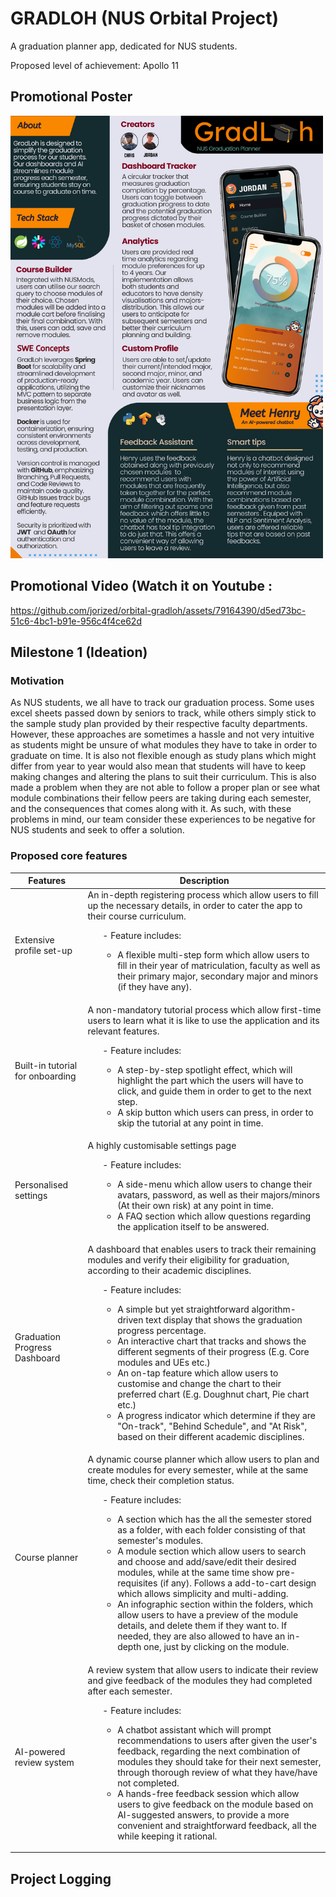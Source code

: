 # GRADLOH (NUS Orbital Project)

A graduation planner app, dedicated for NUS students.

Proposed level of achievement: Apollo 11

## Promotional Poster

<img src="https://github.com/jorized/orbital-gradloh/blob/main/6328.png?raw=true" width=500>

## Promotional Video (Watch it on Youtube : 
https://github.com/jorized/orbital-gradloh/assets/79164390/d5ed73bc-51c6-4bc1-b91e-956c4f4ce62d


## Milestone 1 (Ideation)
### Motivation
As NUS students, we all have to track our graduation process. Some uses excel sheets passed down by seniors to track,  while others simply stick to the sample study plan provided by their respective faculty departments. However, these approaches are sometimes a hassle and not very intuitive as students might be unsure of what modules they have to take in order to graduate on time. It is also not flexible enough as study plans which might differ from year to year would also mean that students will have to keep making changes and altering the plans to suit their curriculum. This is also made a problem when they are not able to follow a proper plan or see what module combinations their fellow peers are taking during each semester, and the consequences that comes along with it. As such, with these problems in mind, our team consider these experiences to be negative for NUS students and seek to offer a solution.

### Proposed core features
<table>
    <thead>
        <tr>
            <th>Features</th>
            <th>Description</th>
        </tr>
    </thead>
    <tbody>
        <tr>
            <td>Extensive profile set-up</td>
            <td>An in-depth registering process which allow users to fill up the necessary details, in order to cater the app to their course curriculum.
              <ul>
                - Feature includes: 
                <ul>
                  <li>A flexible multi-step form which allow users to fill in their year of matriculation, faculty as well as their primary major, secondary major and minors (if they have any).</li>
                </ul>
            </td>
        </tr>
        <tr>
            <td>Built-in tutorial for onboarding</td>
            <td>A non-mandatory tutorial process which allow first-time users to learn what it is like to use the application and its relevant features.
              <ul>
                - Feature includes: 
                <ul>
                  <li>A step-by-step spotlight effect, which will highlight the part which the users will have to click, and guide them in order to get to the next step.</li>
                  <li>A skip button which users can press, in order to skip the tutorial at any point in time.</li>
                </ul>
            </td>
        </tr>
        <tr>
            <td>Personalised settings</td>
            <td>A highly customisable settings page
              <ul>
                - Feature includes: 
                <ul>
                  <li>A side-menu which allow users to change their avatars, password, as well as their majors/minors (At their own risk) at any point in time.</li>
                  <li>A FAQ section which allow questions regarding the application itself to be answered.</li>
                </ul>
            </td>
        </tr>
        <tr>
            <td>Graduation Progress Dashboard</td>
            <td>A dashboard that enables users to track their remaining modules and verify their eligibility for graduation, according to their academic disciplines.
              <ul>
                - Feature includes: 
                <ul>
                  <li>A simple but yet straightforward algorithm-driven text display that shows the graduation progress percentage.</li>
                  <li>An interactive chart that tracks and shows the different segments of their progress (E.g. Core modules and UEs etc.)</li>
                  <li>An on-tap feature which allow users to customise and change the chart to their preferred chart (E.g. Doughnut chart, Pie chart etc.)</li>
                  <li>A progress indicator which determine if they are "On-track", "Behind Schedule", and "At Risk", based on their different academic disciplines.</li>
                </ul>
            </td>
        </tr>
        <tr>
            <td>Course planner</td>
            <td>A dynamic course planner which allow users to plan and create modules for every semester, while at the same time, check their completion status.
              <ul>
                - Feature includes: 
                <ul>
                  <li>A section which has the all the semester stored as a folder, with each folder consisting of that semester's modules.</li>
                  <li>A module section which allow users to search and choose and add/save/edit their desired modules, while at the same time show pre-requisites (if any). Follows a add-to-cart design which allows simplicity and multi-adding.</li>
                  <li>An infographic section within the folders, which allow users to have a preview of the module details, and delete them if they want to. If needed, they are also allowed to have an in-depth one, just by clicking on the module.</li>
                </ul>
            </td>
        </tr>
        <tr>
            <td>AI-powered review system</td>
            <td>A review system that allow users to indicate their review and give feedback of the modules they had completed after each semester.
              <ul>
                - Feature includes: 
                <ul>
                  <li>A chatbot assistant which will prompt recommendations to users after given the user's feedback, regarding the next combination of modules they should take for their next semester, through thorough review of what they have/have not completed.</li>
                  <li>A hands-free feedback session which allow users to give feedback on the module based on AI-suggested answers, to provide a more convenient and straightforward feedback, all the while keeping it rational.</li>
                </ul>
            </td>
        </tr>
    </tbody>
</table>

## Project Logging


